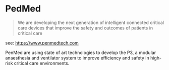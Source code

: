 # PedMed

> We are developing the next generation of intelligent connected critical care devices that improve the safety and outcomes of patients in critical care

see: <https://www.penmedtech.com>

PenMed are using state of art technologies to develop the P3, a modular anaesthesia and ventilator system to improve efficiency and safety in high-risk critical care environments.
